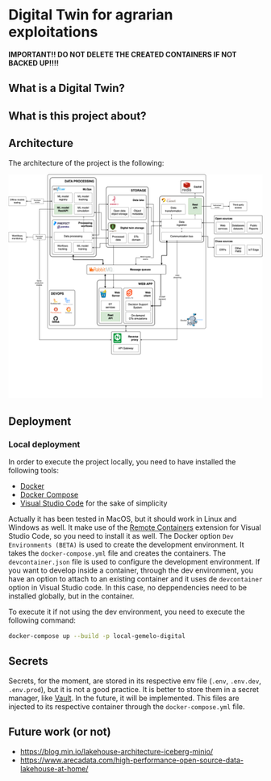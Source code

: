 # Digital Twin for agrarian exploitations

**IMPORTANT!! DO NOT DELETE THE CREATED CONTAINERS IF NOT BACKED UP!!!!**

## What is a Digital Twin?


## What is this project about?


## Architecture

The architecture of the project is the following:

![Architecture](./docs/images/tech_arch.png)

## Deployment

### Local deployment

In order to execute the project locally, you need to have installed the following tools:

- [Docker](https://docs.docker.com/get-docker/)
- [Docker Compose](https://docs.docker.com/compose/install/)
- [Visual Studio Code](https://code.visualstudio.com/download) for the sake of simplicity

Actually it has been tested in MacOS, but it should work in Linux and Windows as well. It make use of the [Remote Containers](https://marketplace.visualstudio.com/items?itemName=ms-vscode-remote.remote-containers) extension for Visual Studio Code, so you need to install it as well. The Docker option `Dev Environments (BETA)` is used to create the development environment. It takes the `docker-compose.yml` file and creates the containers. The `devcontainer.json` file is used to configure the development environment. If you want to develop inside a container, through the dev environment, you have an option to attach to an existing container and it uses de `devcontainer` option in Visual Studio code. In this case, no deppendencies need to be installed globally, but in the container.

To execute it if not using the dev environment, you need to execute the following command:

```bash
docker-compose up --build -p local-gemelo-digital
```

## Secrets

Secrets, for the moment, are stored in its respective env file (`.env`, `.env.dev`, `.env.prod`), but it is not a good practice. It is better to store them in a secret manager, like [Vault](https://www.vaultproject.io/). In the future, it will be implemented. This files are injected to its respective container through the `docker-compose.yml` file.

## Future work (or not)

- <https://blog.min.io/lakehouse-architecture-iceberg-minio/>
- <https://www.arecadata.com/high-performance-open-source-data-lakehouse-at-home/>
